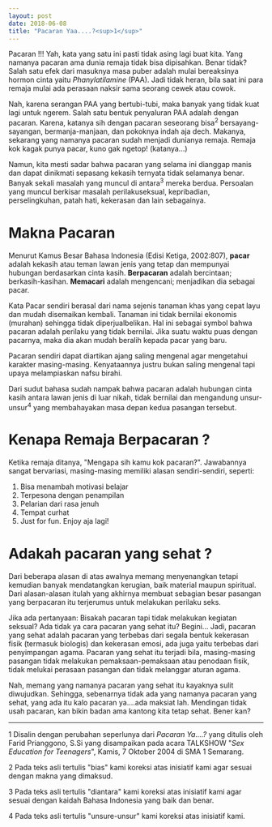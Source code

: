 ```yaml
---
layout: post
date: 2018-06-08
title: "Pacaran Yaa....?<sup>1</sup>"
---
```


Pacaran !!! Yah, kata yang satu ini pasti tidak asing lagi buat kita. Yang namanya pacaran ama dunia remaja tidak bisa dipisahkan. Benar tidak? Salah satu efek dari masuknya masa puber adalah mulai bereaksinya hormon cinta yaitu _Phanylatilamine_ (PAA). Jadi tidak heran, bila saat ini para remaja mulai ada perasaan naksir sama seorang cewek atau cowok.

Nah, karena serangan PAA yang bertubi-tubi, maka banyak yang tidak kuat lagi untuk ngerem. Salah satu bentuk penyaluran PAA adalah dengan pacaran. Karena, katanya sih dengan pacaran seseorang bisa<sup>2</sup> bersayang-sayangan, bermanja-manjaan, dan pokoknya indah aja dech. Makanya, sekarang yang namanya pacaran sudah menjadi dunianya remaja. Remaja kok kagak punya pacar, kuno gak ngetop! (katanya...)

Namun, kita mesti sadar bahwa pacaran yang selama ini dianggap manis dan dapat dinikmati sepasang kekasih ternyata tidak selamanya benar. Banyak sekali masalah yang muncul di antara<sup>3</sup> mereka berdua. Persoalan yang muncul berkisar masalah perilakuseksual, kepribadian, perselingkuhan, patah hati, kekerasan dan lain sebagainya.

# Makna Pacaran

Menurut Kamus Besar Bahasa Indonesia (Edisi Ketiga, 2002:807), **pacar** adalah kekasih atau teman lawan jenis yang tetap dan mempunyai hubungan berdasarkan cinta kasih. **Berpacaran** adalah bercintaan; berkasih-kasihan. **Memacari** adalah mengencani; menjadikan dia sebagai pacar.

Kata Pacar sendiri berasal dari nama sejenis tanaman khas yang cepat layu dan mudah disemaikan kembali. Tanaman ini tidak bernilai ekonomis (murahan) sehingga tidak diperjualbelikan. Hal ini sebagai symbol bahwa pacaran adalah perilaku yang tidak bernilai. Jika suatu waktu puas dengan pacarnya, maka dia akan mudah beralih kepada pacar yang baru.

Pacaran sendiri dapat diartikan ajang saling mengenal agar mengetahui karakter masing-masing. Kenyataannya justru bukan saling mengenal tapi upaya melampiaskan nafsu birahi.

Dari sudut bahasa sudah nampak bahwa pacaran adalah hubungan cinta kasih antara lawan jenis di luar nikah, tidak bernilai dan mengandung unsur-unsur<sup>4</sup> yang membahayakan masa depan kedua pasangan tersebut.

# Kenapa Remaja Berpacaran ?

Ketika remaja ditanya, "Mengapa sih kamu kok pacaran?". Jawabannya sangat bervariasi, masing-masing memiliki alasan sendiri-sendiri, seperti:

1. Bisa menambah motivasi belajar
2. Terpesona dengan penampilan
3. Pelarian dari rasa jenuh
4. Tempat curhat
5. Just for fun. Enjoy aja lagi!

# Adakah pacaran yang sehat ?

Dari beberapa alasan di atas awalnya memang menyenangkan tetapi kemudian banyak mendatangkan kerugian, baik material maupun spiritual. Dari alasan-alasan itulah yang akhirnya membuat sebagian besar pasangan yang berpacaran itu terjerumus untuk melakukan perilaku seks.

Jika ada pertanyaan: Bisakah pacaran tapi tidak melakukan kegiatan seksual? Ada tidak ya cara pacaran yang sehat itu? Begini... Jadi, pacaran yang sehat adalah pacaran yang terbebas dari segala bentuk kekerasan fisik (termasuk biologis) dan kekerasan emosi, ada juga yaitu terbebas dari penyimpangan agama. Pacaran yang sehat itu terjadi bila, masing-masing pasangan tidak melakukan pemaksaan-pemaksaan atau penodaan fisik, tidak melukai perasaan pasangan dan tidak melanggar aturan agama.

Nah, memang yang namanya pacaran yang sehat itu kayaknya sulit diwujudkan. Sehingga, sebenarnya tidak ada yang namanya pacaran yang sehat, yang ada itu kalo pacaran ya....ada maksiat lah. Mendingan tidak usah pacaran, kan bikin badan ama kantong kita tetap sehat. Bener kan?

-------

1   Disalin dengan perubahan seperlunya dari _Pacaran Ya....?_ yang ditulis oleh Farid Prianggono, S.Si yang disampaikan pada acara TALKSHOW "_Sex Education for Teenagers_", Kamis, 7 Oktober 2004 di SMA 1 Semarang.  

2   Pada teks asli tertulis "bias" kami koreksi atas inisiatif kami agar sesuai dengan makna yang dimaksud.

3   Pada teks asli tertulis "diantara" kami koreksi atas inisiatif kami agar sesuai dengan kaidah Bahasa Indonesia yang baik dan benar.

4   Pada teks asli tertulis "unsure-unsur" kami koreksi atas inisiatif kami. 
